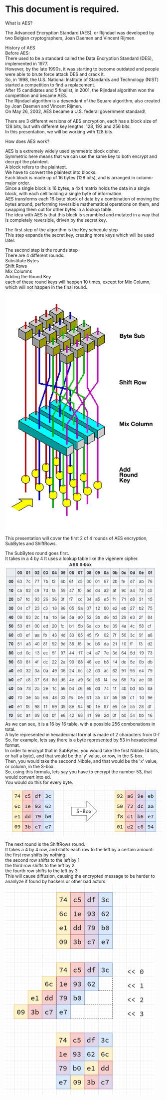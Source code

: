 # This document is required.

What is AES?

The Advanced Encryption Standard (AES), or Rijndael was developed by two Belgian cryptographers, Joan Daemen and Vincent Rijmen. 

History of AES\
Before AES:\
There used to be a standard called the Data Encryption Standard (DES), implemented in 1977.\
However, by the late 1990s, it was starting to become outdated and people were able to brute force attack DES and crack it.\
So, in 1998, the U.S. National Institute of Standards and Technology (NIST) started a competition to find a replacement.\
After 15 candidates and 5 finalist, in 2001, the Rijndael algorithm won the competition and became AES.\
The Rijndael algorithm is a desendant of the Square algorithm, also created by Joan Daemen and Vincent Rijmen.\
On May 26, 2002, AES became a U.S. federal government standard\

There are 3 different versions of AES encryption, each has a block size of 128 bits, but with different key lengths: 128, 192 and 256 bits.\
In this presentation, we will be working with 128 bits.

How does AES work?

AES is a extremely widely used symmetric block cipher.\
Symmetric here means that we can use the same key to both encrypt and decrypt the plaintext.\
A block refers to the plaintext.\
We have to convert the plaintext into blocks.\
Each block is made up of 16 bytes (128 bits), and is arranged in column-major order.\
Since a single block is 16 bytes, a 4x4 matrix holds the data in a single block, with each cell holding a single byte of information.\
AES transforms each 16-byte block of data by a combination of moving the bytes around, performing reversible mathematical operations on them, and swapping them out for other bytes in a lookup table.\
The idea with AES is that this block is scrambled and mutated in a way that is completely reversible, driven by the secret key.

The first step of the algorithm is the Key schedule step\
This step expands the secret key, creating more keys which will be used later.

The second step is the rounds step\
There are 4 different rounds:\
Substitute Bytes\
Shift Rows\
Mix Columns\
Adding the Round Key\
each of these round keys will happen 10 times, except for Mix Column, which will not happen in the final round.

![AES_visualization](AES_visualization.png)

This presentation will cover the first 2 of 4 rounds of AES encryption, SubBytes and ShiftRows. 

The SubBytes round goes first.\
It takes in a 4 by 4
It uses a lookup table like the vigenere cipher.\
![AES_S-box](AES_S-box.png)\
As we can see, it is a 16 by 16 table, with a possible 256 combonations in total.\
A byte represented in hexadecimal format is made of 2 characters from 0-f\
So, for example, lets say there is a byte represented by 53 in hexadecimal format.\
In order to encrypt that in SubBytes, you would take the first Nibble (4 bits, or half a byte), and that would be the 'y' value, or row, in the S-box.\
Then, you would take the secoond Nibble, and that would be the 'x' value, or column, in the S-box.\
So, using this formula, lets say you have to encrypt the number 53, that would convert into ed.\
You would do this for every byte.\
![SubBytes](SubBytes.png)

The next round is the ShiftRows round.\
It takes a 4 by 4 row, and shifts each row to the left by a certain amount:\
the first row shifts by nothing\
the second row shifts to the left by 1\
the third row shifts to the left by 2\
the fourth row shifts to the left by 3\
This will cause diffusion, causing the encrypted message to be harder to ananlyze if found by hackers or other bad actors.\
![ShiftRows](ShiftRows.png)

